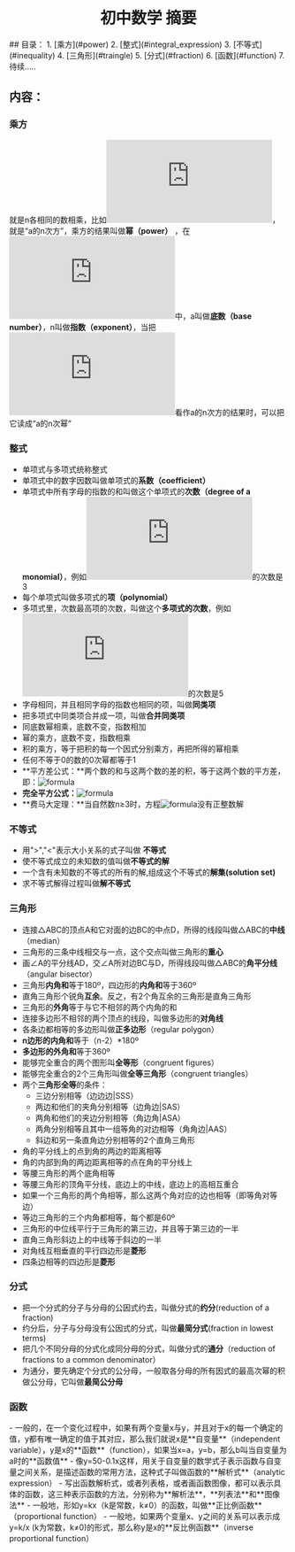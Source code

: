 <h1 align = "center">初中数学 摘要</h1>
## 目录：
1. [乘方](#power)
2. [整式](#integral_expression)
3. [不等式](#inequality)
4. [三角形](#traingle)
5. [分式](#fraction)
6. [函数](#function)
7. 待续.....

## 内容：


<h3 id="power">乘方</h3>

就是n各相同的数相乘，比如![a^n](http://latex.codecogs.com/gif.latex?a%5En)，就是“a的n次方”，乘方的结果叫做**幂（power）** ，在![a^n](http://latex.codecogs.com/gif.latex?a%5En)中，a叫做**底数（base number）**，n叫做**指数（exponent）**，当把![a^n](http://latex.codecogs.com/gif.latex?a%5En)看作a的n次方的结果时，可以把它读成“a的n次幂”

<h3 id="integral_expression">整式</h3>

- 单项式与多项式统称整式
- 单项式中的数字因数叫做单项式的**系数（coefficient）**
- 单项式中所有字母的指数的和叫做这个单项式的**次数（degree of a monomial）**，例如![2a^3](http://latex.codecogs.com/gif.latex?2a%5E3)的次数是3
- 每个单项式叫做多项式的**项（polynomial）**
- 多项式里，次数最高项的次数，叫做这个**多项式的次数**，例如![2a^3b^2+3b](http://latex.codecogs.com/gif.latex?2a%5E3b%5E2+3b)的次数是5
- 字母相同，并且相同字母的指数也相同的项，叫做**同类项**
- 把多项式中同类项合并成一项，叫做**合并同类项**
- 同底数幂相乘，底数不变，指数相加
- 幂的乘方，底数不变，指数相乘
- 积的乘方，等于把积的每一个因式分别乘方，再把所得的幂相乘
- 任何不等于0的数的0次幂都等于1
- **平方差公式：**两个数的和与这两个数的差的积，等于这两个数的平方差，即：![formula](https://ss0.baidu.com/6ONWsjip0QIZ8tyhnq/it/u=3972351108,2312720346&fm=58)
- **完全平方公式：**![formula](https://ss2.baidu.com/6ONYsjip0QIZ8tyhnq/it/u=197666933,2478185337&fm=58)
- **费马大定理：**当自然数n≥3时，方程![formula](https://imgsa.baidu.com/baike/s%3D82/sign=56bb2ed340a98226bcc126258b82ab45/5ab5c9ea15ce36d368462f9639f33a87e850b1d2.jpg)没有正整数解

<h3 id="inequality">不等式</h3>

- 用">","<"表示大小关系的式子叫做 **不等式**
- 使不等式成立的未知数的值叫做**不等式的解**
- 一个含有未知数的不等式的所有的解,组成这个不等式的**解集(solution set)**
- 求不等式解得过程叫做**解不等式**

<h3 id="traingle">三角形</h3>

- 连接△ABC的顶点A和它对面的边BC的中点D，所得的线段叫做△ABC的**中线**（median）
- 三角形的三条中线相交与一点，这个交点叫做三角形的**重心**
- 画∠A的平分线AD，交∠A所对边BC与D，所得线段叫做△ABC的**角平分线**（angular bisector）
- 三角形**内角和**等于180º，四边形的**内角和**等于360º
- 直角三角形个锐角**互余**。反之，有2个角互余的三角形是直角三角形
- 三角形的**外角**等于与它不相邻的两个内角的和
- 连接多边形不相邻的两个顶点的线段，叫做多边形的**对角线**
- 各条边都相等的多边形叫做**正多边形**（regular polygon）
- **n边形的内角和**等于（n-2）*180º
- **多边形的外角和**等于360º
- 能够完全重合的两个图形叫**全等形**（congruent figures）
- 能够完全重合的2个三角形叫做**全等三角形**（congruent triangles）
- 两个**三角形全等**的条件：
  - 三边分别相等（边边边|SSS）
  - 两边和他们的夹角分别相等（边角边|SAS）
  - 两角和他们的夹边分别相等（角边角|ASA）
  - 两角分别相等且其中一组等角的对边相等（角角边|AAS）
  - 斜边和另一条直角边分别相等的2个直角三角形
- 角的平分线上的点到角的两边的距离相等
- 角的内部到角的两边距离相等的点在角的平分线上
- 等腰三角形的两个底角相等
- 等腰三角形的顶角平分线，底边上的中线，底边上的高相互重合
- 如果一个三角形的两个角相等，那么这两个角对应的边也相等（即等角对等边）
- 等边三角形的三个内角都相等，每个都是60º
- 三角形的中位线平行于三角形的第三边，并且等于第三边的一半
- 直角三角形斜边上的中线等于斜边的一半
- 对角线互相垂直的平行四边形是**菱形**
- 四条边相等的四边形是**菱形**

<h3 id="fraction">分式</h3>

- 把一个分式的分子与分母的公因式约去，叫做分式的**约分**(reduction of a fraction)
- 约分后，分子与分母没有公因式的分式，叫做**最简分式**(fraction in lowest terms)
- 把几个不同分母的分式化成同分母的分式，叫做分式的**通分**（reduction of fractions to a common denominator）
- 为通分，要先确定个分式的公分母，一般取各分母的所有因式的最高次幂的积做公分母，它叫做**最简公分母**

<h3 id="function">函数</h3>
- 一般的，在一个变化过程中，如果有两个变量x与y，并且对于x的每一个确定的值，y都有唯一确定的值于其对应，那么我们就说x是**自变量**（independent variable），y是x的**函数**（function），如果当x=a，y=b，那么b叫当自变量为a时的**函数值**
- 像y=50-0.1x这样，用关于自变量的数学式子表示函数与自变量之间关系，是描述函数的常用方法，这种式子叫做函数的**解析式**（analytic expression）
- 写出函数解析式，或者列表格，或者画函数图像，都可以表示具体的函数，这三种表示函数的方法，分别称为**解析法**，**列表法**和**图像法**
- 一般地，形如y=kx（k是常数，k≠0）的函数，叫做**正比例函数**（proportional function）
- 一般地，如果两个变量x、y之间的关系可以表示成y=k/x (k为常数，k≠0)的形式，那么称y是x的**反比例函数**（inverse proportional function）